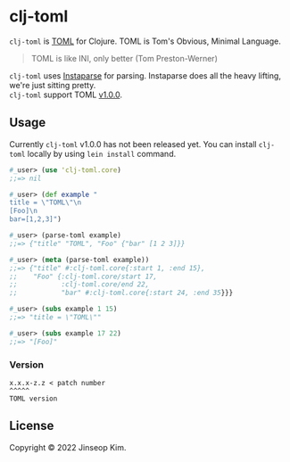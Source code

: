 # clj-toml

`clj-toml` is [TOML](https://toml.io) for Clojure.
TOML is Tom's Obvious, Minimal Language.

> TOML is like INI, only better (Tom Preston-Werner)

`clj-toml` uses [Instaparse](https://github.com/Engelberg/instaparse) for parsing.
Instaparse does all the heavy lifting, we're just sitting pretty.  
`clj-toml` support TOML [v1.0.0](https://toml.io/en/v1.0.0).


## Usage

Currently `clj-toml` v1.0.0 has not been released yet.
You can install `clj-toml` locally by using `lein install` command.

```clojure
#_user> (use 'clj-toml.core)
;;=> nil

#_user> (def example "
title = \"TOML\"\n
[Foo]\n
bar=[1,2,3]")

#_user> (parse-toml example)
;;=> {"title" "TOML", "Foo" {"bar" [1 2 3]}}

#_user> (meta (parse-toml example))
;;=> {"title" #:clj-toml.core{:start 1, :end 15},
;;    "Foo" {:clj-toml.core/start 17,
;;           :clj-toml.core/end 22,
;;           "bar" #:clj-toml.core{:start 24, :end 35}}}

#_user> (subs example 1 15)
;;=> "title = \"TOML\"" 

#_user> (subs example 17 22)
;;=> "[Foo]" 
```


### Version

```
x.x.x-z.z < patch number
^^^^^
TOML version
```


## License

Copyright © 2022 Jinseop Kim.

